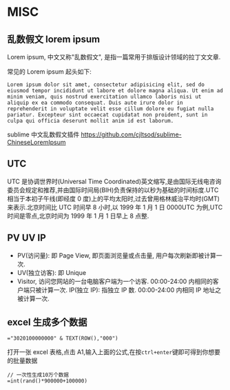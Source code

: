 # MISC

## 乱数假文 lorem ipsum

Lorem ipsum, 中文又称"乱数假文", 是指一篇常用于排版设计领域的拉丁文文章.

常见的 Lorem ipsum 起头如下:

```
Lorem ipsum dolor sit amet, consectetur adipisicing elit, sed do eiusmod tempor incididunt ut labore et dolore magna aliqua. Ut enim ad minim veniam, quis nostrud exercitation ullamco laboris nisi ut aliquip ex ea commodo consequat. Duis aute irure dolor in reprehenderit in voluptate velit esse cillum dolore eu fugiat nulla pariatur. Excepteur sint occaecat cupidatat non proident, sunt in culpa qui officia deserunt mollit anim id est laborum.
```

sublime 中文乱数假文插件
https://github.com/cjltsod/sublime-ChineseLoremIpsum

## UTC

UTC 是协调世界时(Universal Time Coordinated)英文缩写,是由国际无线电咨询委员会规定和推荐,并由国际时间局(BIH)负责保持的以秒为基础的时间标度.UTC 相当于本初子午线(即经度 0 度)上的平均太阳时,过去曾用格林威治平均时(GMT)来表示.北京时间比 UTC 时间早 8 小时,以 1999 年 1 月 1 日 0000UTC 为例,UTC 时间是零点,北京时间为 1999 年 1 月 1 日早上 8 点整.

## PV UV IP

- PV(访问量): 即 Page View, 即页面浏览量或点击量, 用户每次刷新即被计算一次.
- UV(独立访客): 即 Unique
- Visitor, 访问您网站的一台电脑客户端为一个访客. 00:00-24:00 内相同的客户端只被计算一次. IP(独立 IP): 指独立 IP 数. 00:00-24:00 内相同 IP 地址之被计算一次.

## excel 生成多个数据

```
="3020100000000" & TEXT(ROW(),"000")
```

打开一张 excel 表格,点击 A1,输入上面的公式,在按`ctrl+enter`键即可得到你想要的批量数据

```
// 一次性生成10万个数据
=int(rand()*900000+100000)
```
